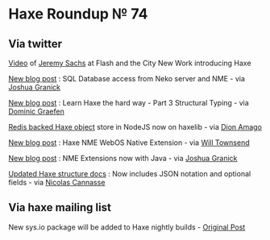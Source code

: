 [_template]: ../templates/roundup.html
# Haxe Roundup № 74

## Via twitter
[Video][link 1] of [Jeremy Sachs][link 2] at Flash and the City New Work introducing Haxe

[New blog post][link 3] : SQL Database access from Neko server and NME - via [Joshua Granick][link 4]

[New blog post][link 5] : Learn Haxe the hard way - Part 3 Structural Typing - via [Dominic Graefen][link 6]

[Redis backed Haxe object][link 7] store in NodeJS now on haxelib - via [Dion Amago][link 8]

[New blog post][link 9] : Haxe NME WebOS Native Extension - via [Will Townsend][link 10]

[New blog post][link 11] : NME Extensions now with Java - via [Joshua Granick][link 12]

[Updated Haxe structure docs][link 13] : Now includes JSON notation and optional fields - via [Nicolas Cannasse][link 14]

## Via haxe mailing list
New sys.io package will be added to Haxe nightly builds - [Original Post][link 15]

[link 1]: http://techchannel.att.com/play-video.cfm/2011/11/29/Conference-TV-Flash-and-the-City-Build-for-HTML-Flash-Native-Apps-with-haXe "Video"
[link 2]: https://www.twitter.com/#!/rezmason "Jeremy Sachs"
[link 3]: http://www.joshuagranick.com/blog/2011/11/29/sql-database-access-from-neko-server-and-nme/ "New blog post"
[link 4]: https://www.twitter.com/#!/singmajesty "Joshua Granick"
[link 5]: http://www.devboy.org/2011/11/29/learn-haxe-structure-types/ "New blog post"
[link 6]: https://www.twitter.com/#!/devboy_org "Dominic Graefen"
[link 7]: http://lib.haxe.org/p/nodejs-redis "Redis backed Haxe object"
[link 8]: https://www.twitter.com/#!/dionamago "Dion Amago"
[link 9]: http://wtsnz.com/2011/haxe-nme-webos-sdk-native-extension "New blog post"
[link 10]: https://twitter.com/#!/vfxguynz "Will Townsend"
[link 11]: http://www.joshuagranick.com/blog/2011/12/01/nme-extensions-now-with-java/ "New blog post"
[link 12]: https://www.twitter.com/#!/singmajesty "Joshua Granick"
[link 13]: http://haxe.org/manual/struct "Updated Haxe structure docs"
[link 14]: https://www.twitter.com/#!/ncannasse "Nicolas Cannasse"
[link 15]: http://groups.google.com/group/haxelang/browse_thread/thread/db4efa43e6208443/3381dfe440125da0?lnk=gst&amp;q=New+sys.io+package#3381dfe440125da0 "Original Post"

